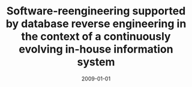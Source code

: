 ---
abstract: ''
authors:
- Stefan Strobl
date: '2009-01-01'
featured: false
links:
- name: Publik
  url: https://publik.tuwien.ac.at/showentry.php?ID=183667&lang=2
publication_types:
- '7'
publishDate: '2009-01-01'
title: Software-reengineering supported by database reverse engineering in the context
  of a continuously evolving in-house information system
url_pdf: ''
---
